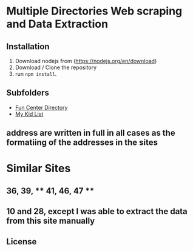 # Multiple Directories Web scraping and Data Extraction


## Installation

1. Download nodejs from (https://nodejs.org/en/download)
2. Download / Clone the repository
3. run `npm install`.

## Subfolders
- [Fun Center Directory](01.funcenterdirectory/README.md)
- [My Kid List](02.mykidlist/README.md)


## address are written in full in all cases as the formatiing of the addresses in the sites 

# Similar Sites

## 36, 39, ** 41, 46, 47 **

## 10 and 28, except I was able to extract the data from this site manually


## License
